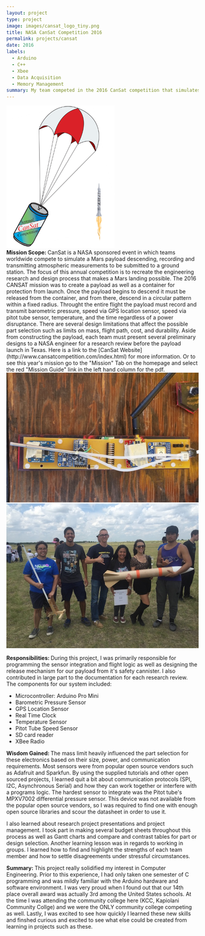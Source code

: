 ```yaml
---
layout: project
type: project
image: images/cansat_logo_tiny.png
title: NASA CanSat Competition 2016
permalink: projects/cansat
date: 2016
labels:
  - Arduino
  - C++
  - Xbee 
  - Data Acquisition
  - Memory Management
summary: My team competed in the 2016 CanSat competition that simulates the landing of a payload on Mars. Our school won 14th place overall and 3rd place in the U.S.
---
```


<div class="ui image">
  <img class="ui image" src="../images/cansat_logo.png">
</div>
<b> Mission Scope: </b>
CanSat is a NASA sponsored event in which teams worldwide compete to simulate a Mars payload descending, recording and transmitting atmospheric measurements to be submitted to a ground station. The focus of this annual competition is to recreate the engineering research and design process that makes a Mars landing possible. The 2016 CANSAT mission was to create a payload as well as a container for protection from launch. Once the payload begins to descend it must be released from the container, and from there, descend in a circular pattern within a fixed radius. Throught the entire flight the payload must record and transmit barometric pressure, speed via GPS location sensor, speed via pitot tube sensor, temperature, and the time regardless of a power disruptance. There are several design limitations that affect the possible part selection such as limits on mass, flight path, cost, and durability. Aside from constructing the payload, each team must present several preliminary designs to a NASA engineer for a research review before the payload launch in Texas. Here is a link to the [CanSat Website](http://www.cansatcompetition.com/index.html) for more information. Or to see this year's mission go to the "Mission" Tab on the homepage and select the red "Mission Guide" link in the left hand column for the pdf. 

<div class="ui image">
  <img class="ui image" src="../images/cansat_board.jpg">
  <img class="ui image" src="../images/cansat_group.jpeg">
</div>

<b> Responsibilities: </b>
During this project, I was primarily responsible for programming the sensor integration and flight logic as well as designing the release mechanism for our payload from it's safety cannister. I also contributed in large part to the documentation for each research review. The components for our system included:
<ul>
  <li> Microcontroller: Arduino Pro Mini </li>
  <li> Barometric Pressure Sensor </b></li>
  <li> GPS Location Sensor </li>
  <li> Real Time Clock </li>
  <li> Temperature Sensor </li>
  <li> Pitot Tube Speed Sensor </li>
  <li> SD card reader </li>
  <li> XBee Radio </li>
</ul>
 
<b> Wisdom Gained: </b> 
The mass limit heavily influenced the part selection for these electronics based on their size, power, and communication requirements. Most sensors were from popular open source vendors such as Adafruit and Sparkfun. By using the supplied tutorials and other open sourced projects, I learned quit a bit about communication protocols (SPI, I2C, Asynchronous Serial) and how they can work together or interfere with a programs logic. The hardest sensor to integrate was the Pitot tube's MPXV7002 differential pressure sensor. This device was not available from the popular open source vendors, so I was required to find one with enough open source libraries and scour the datasheet in order to use it.

I also learned about research project presentations and project management. I took part in making several budget sheets throughout this process as well as Gantt charts and compare and contrast tables for part or design selection. Another learning lesson was in regards to working in groups. I learned how to find and highlight the strengths of each team member and how to settle disagreements under stressful circumstances. 

<b> Summary: </b>
This project really solidified my interest in Computer Engineering. Prior to this experience, I had only taken one semester of C programming and was mildly familiar with the Arduino hardware and software environment. I was very proud when I found out that our 14th place overall award was actually 3rd among the United States schools. At the time I was attending the community college here (KCC, Kapiolani Community Collge) and we were the ONLY community college competing as well. Lastly, I was excited to see how quickly I learned these new skills and finshed curious and excited to see what else could be created from learning in projects such as these. 





